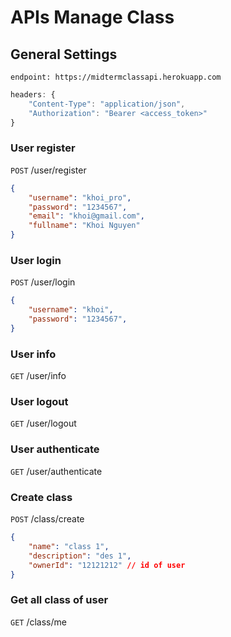 # APIs Manage Class

## General Settings
```
endpoint: https://midtermclassapi.herokuapp.com
```
```javascript
headers: { 
    "Content-Type": "application/json",
    "Authorization": "Bearer <access_token>"
}
```




### User register
`POST` /user/register

```json
{
    "username": "khoi_pro",
    "password": "1234567",
    "email": "khoi@gmail.com",
    "fullname": "Khoi Nguyen"
}
```

### User login
`POST` /user/login

```json
{
    "username": "khoi",
    "password": "1234567",
}
```

### User info
`GET` /user/info

### User logout
`GET` /user/logout

### User authenticate
`GET` /user/authenticate

### Create class
`POST` /class/create

```json
{
    "name": "class 1",
    "description": "des 1",
    "ownerId": "12121212" // id of user
}
```

### Get all class of user
`GET` /class/me